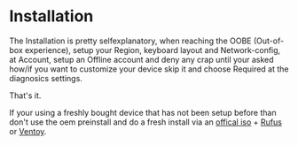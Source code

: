 # Installation

The Installation is pretty selfexplanatory, when reaching the OOBE (Out-of-box experience), setup your Region, keyboard layout and Network-config, at Account, setup an Offline account and deny any crap until your asked how/if you want to customize your device skip it and choose Required at the diagnosics settings.

That's it.

If your using a freshly bought device that has not been setup before than don't use the oem preinstall and do a fresh install via an [offical iso](https://www.microsoft.com/de-de/software-download/windows10) + [Rufus](https://rufus.ie/en/) or [Ventoy](https://www.ventoy.net/).&#x20;
